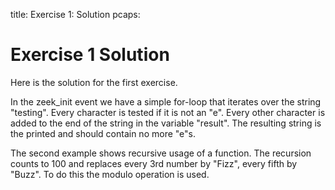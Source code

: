 title: Exercise 1: Solution
pcaps:

Exercise 1 Solution
=====================================

Here is the solution for the first exercise.

In the zeek\_init event we have a simple for-loop that iterates over
the string "testing". Every character is tested if it is not an "e".
Every other character is added to the end of the string in the variable "result".
The resulting string is the printed and should contain no more "e"s.

The second example shows recursive usage of a function.
The recursion counts to 100 and replaces every 3rd number by "Fizz", every
fifth by "Buzz". To do this the modulo operation is used.
